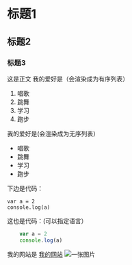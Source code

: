 # 标题1
## 标题2
### 标题3


这是正文
我的爱好是（会渲染成为有序列表）
1. 唱歌
2. 跳舞
3. 学习
4. 跑步

我的爱好是(会渲染成为无序列表）
* 唱歌
* 跳舞
* 学习
* 跑步


下边是代码：

    var a = 2
    console.log(a)
    
这也是代码：(可以指定语言）
```javascript
    var a = 2
    console.log(a)
```

我的网站是 [我的网站](http://xinglu2.com)
![一张图片](https://p0.ssl.qhimgs1.com/sdr/400__/t01826c8d189430f9c4.jpg)
